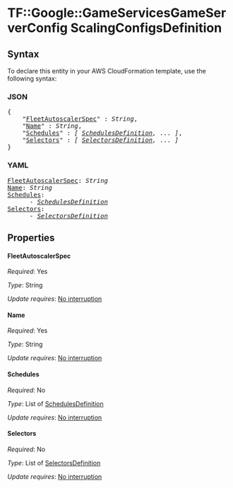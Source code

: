 # TF::Google::GameServicesGameServerConfig ScalingConfigsDefinition

## Syntax

To declare this entity in your AWS CloudFormation template, use the following syntax:

### JSON

<pre>
{
    "<a href="#fleetautoscalerspec" title="FleetAutoscalerSpec">FleetAutoscalerSpec</a>" : <i>String</i>,
    "<a href="#name" title="Name">Name</a>" : <i>String</i>,
    "<a href="#schedules" title="Schedules">Schedules</a>" : <i>[ <a href="schedulesdefinition.md">SchedulesDefinition</a>, ... ]</i>,
    "<a href="#selectors" title="Selectors">Selectors</a>" : <i>[ <a href="selectorsdefinition.md">SelectorsDefinition</a>, ... ]</i>
}
</pre>

### YAML

<pre>
<a href="#fleetautoscalerspec" title="FleetAutoscalerSpec">FleetAutoscalerSpec</a>: <i>String</i>
<a href="#name" title="Name">Name</a>: <i>String</i>
<a href="#schedules" title="Schedules">Schedules</a>: <i>
      - <a href="schedulesdefinition.md">SchedulesDefinition</a></i>
<a href="#selectors" title="Selectors">Selectors</a>: <i>
      - <a href="selectorsdefinition.md">SelectorsDefinition</a></i>
</pre>

## Properties

#### FleetAutoscalerSpec

_Required_: Yes

_Type_: String

_Update requires_: [No interruption](https://docs.aws.amazon.com/AWSCloudFormation/latest/UserGuide/using-cfn-updating-stacks-update-behaviors.html#update-no-interrupt)

#### Name

_Required_: Yes

_Type_: String

_Update requires_: [No interruption](https://docs.aws.amazon.com/AWSCloudFormation/latest/UserGuide/using-cfn-updating-stacks-update-behaviors.html#update-no-interrupt)

#### Schedules

_Required_: No

_Type_: List of <a href="schedulesdefinition.md">SchedulesDefinition</a>

_Update requires_: [No interruption](https://docs.aws.amazon.com/AWSCloudFormation/latest/UserGuide/using-cfn-updating-stacks-update-behaviors.html#update-no-interrupt)

#### Selectors

_Required_: No

_Type_: List of <a href="selectorsdefinition.md">SelectorsDefinition</a>

_Update requires_: [No interruption](https://docs.aws.amazon.com/AWSCloudFormation/latest/UserGuide/using-cfn-updating-stacks-update-behaviors.html#update-no-interrupt)

